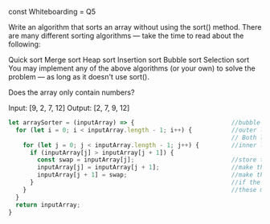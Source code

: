 const Whiteboarding = Q5

<!-- Question Prompt:  -->
Write an algorithm that sorts an array without using the sort() method. There are many different sorting algorithms — take the time to read about the following:

Quick sort
Merge sort
Heap sort
Insertion sort
Bubble sort
Selection sort
You may implement any of the above algorithms (or your own) to solve the problem — as long as it doesn't use sort().



<!-- Clarification...-->
Does the array only contain numbers?

<!-- inputs and outputs -->
Input: [9, 2, 7, 12]
Output: [2, 7, 9, 12]

<!-- Error Handling and Edge Cases to Consider -->


<!-- Problem Breakdown: -->



<!-- Code:  -->
```js
let arraySorter = (inputArray) => {                           //bubble array method compares two elements at a time and swaps them if one is larger than the other 
  for (let i = 0; i < inputArray.length - 1; i++) {           //outer loop. This controls how many times we go through the array. Each index (j and j+1) is compared until we reach the end of the array. That represents 1 pass, or 1 i value. We then repeat these passes until i < arrayInput.length - 1, to ensure that all swaps have been
                                                              // Both loops stop at one before the end of the array since we are garunteed that the last number in the array will be the largest by the time we get there
    for (let j = 0; j < inputArray.length - 1; j++) {         //inner loop. This moves through each of the elements in the array
      if (inputArray[j] > inputArray[j + 1]) {
        const swap = inputArray[j];                           //store the value of inputArray[j] in a variable. We will change the value of this index in the next step so we have to store it here
        inputArray[j] = inputArray[j + 1];                    //make the value of inputArray[j] now equal inputArray[j + 1]
        inputArray[j + 1] = swap;                             //make the value of inputArray[j + 1] now equal to inputArray[j] 
      }                                                       //if the j !< j+1 then the looping continues (goes from j to j+1 and compares it to the next index) and the array is unchanged 
    }                                                         //these methods alter the actual array itself, so we do not need to make a new onee
  }
  return inputArray;
}
```